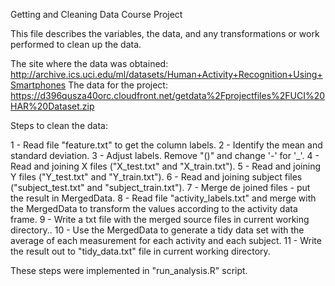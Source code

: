 Getting and Cleaning Data Course Project

This file describes the variables, the data, and any transformations or work performed to clean up the data.

The site where the data was obtained:
http://archive.ics.uci.edu/ml/datasets/Human+Activity+Recognition+Using+Smartphones
The data for the project:
https://d396qusza40orc.cloudfront.net/getdata%2Fprojectfiles%2FUCI%20HAR%20Dataset.zip

Steps to clean the data:

 1 - Read file "feature.txt" to get the column labels.
 2 - Identify the mean and standard deviation. 
 3 - Adjust labels. Remove "()" and change '-' for '_'.
 4 - Read and joining  X files ("X_test.txt" and "X_train.txt").
 5 - Read and joining  Y files ("Y_test.txt" and "Y_train.txt").
 6 - Read and joining subject files ("subject_test.txt" and "subject_train.txt").
 7 - Merge de joined files - put the result in MergedData.
 8 - Read file "activity_labels.txt" and merge with the MergedData to transform the values according to the activity data frame.
 9 - Write a txt file with the merged source files in current working directory..
10 - Use the MergedData to generate a tidy data set with the average of each measurement for each activity and each subject.
11 - Write the result out to "tidy_data.txt" file in current working directory.
 

These steps were implemented in "run_analysis.R" script.

